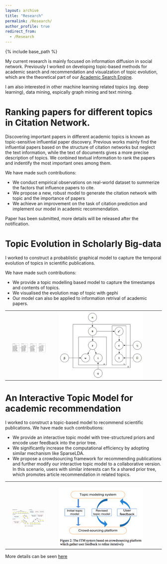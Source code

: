 ```yaml
---
layout: archive
title: "Research"
permalink: /Research/
author_profile: true
redirect_from:
  - /Research
---
```

{% include base_path %}

My current research is mainly focused on information diffusion in social network. 
Previously I worked on developing topic-based methods for academic search and recommendation and visualzation of topic evolution, which are the theoretical part of our [Academic Search Engine](http://acemap.sjtu.edu.cn).

I am also interested in other machine learning related topics (eg. deep learning), data mining, espically graph mining and text mining. 

Ranking papers for different topics in Citation Network.
============
Discovering important papers in different academic topics is known as topic-sensitive influential paper discovery. Previous works mainly find the influential papers based on the structure of citation networks but neglect the text information, while the text of documents gives a more precise description of topics. We conbined textual information to rank the papers and indentify the most important ones among them.

We have made such contributions:
* We conduct empirical observations on real-world dataset to summerize the factors that influence papers to cite.
* We propose a new, robust model to generate the citation network with topic and the importance of papers
* We achieve an improvement on the task of citation prediction and implement our model in academic recommendation.

Paper has been submitted, more details will be released after the notification.

Topic Evolution in Scholarly Big-data
============
I worked to construct a probablistic graphical model to capture the temporal evolution of topics in scientific publications.

We have made such contributions:
* We provide a topic modelling based model to capture the timestamps and contents of topics.
* We visualised the evolution map of topic with gephi
* Our model can also be applied to information retrival of academic papers.
<table>
          	<tbody>
          		<tr>
          			<td>
                  <img src="/images/evo_p1.png" style="display:block; margin-left:15px; width:80%">
          			</td>
          			<td style="width:340px">
          			<img src="/images/model.png" style="display:block; margin-left:15px; width:80%">
          			</td>
          		</tr>
          	</tbody>
          </table>


An Interactive Topic Model for academic recommendation
============
I worked to construct a topic-based model to recommend scientific publications.
We have made such contributions:
* We provide an interactive topic model with tree-structured priors and encode user feedback into the prior tree.
* We significantly increase the computational efficiency by adopting similar mechanism like SparseLDA. 
* We propose a crowdsourcing framework for recommending publications and further modify our interactive topic model     to a collaborative version. In this scenario, users with similar interests can fix a shared prior tree, which promotes article recommendation in related topics.
<table>
          	<tbody>
          		<tr>
          			<td>
                  <img src="/images/itm2.png" style="display:block; margin-left:15px; width:80%">
          			</td>
          			<td style="width:340px">
          			<img src="/images/itm1.png" style="display:block; margin-left:15px; width:80%">
          			</td>
          		</tr>
          	</tbody>
          </table>

More details can be seen [here](https://hxin18.github.io/files/itm.pdf)
